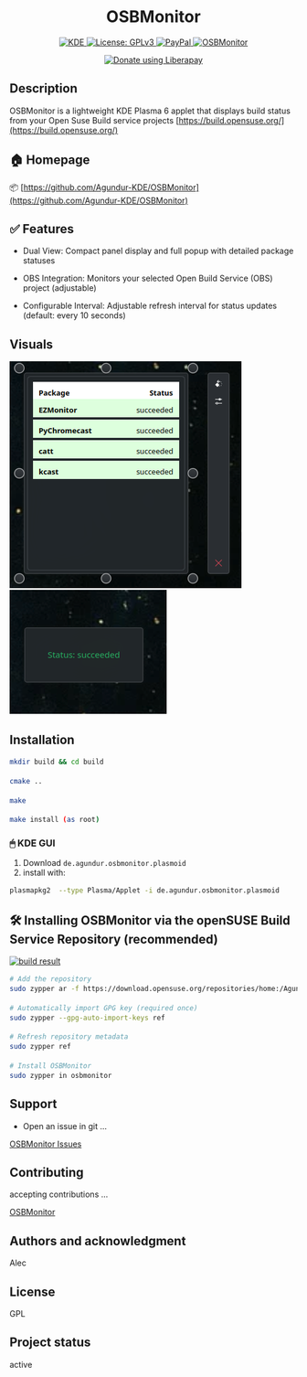 <div align="center">
  <h1>OSBMonitor</h1>
  <a href="https://kde.org/de/">
  <img src="https://img.shields.io/badge/KDE_Plasma-6.1+-blue?style=flat&logo=kde" alt="KDE">
</a>
 <a href="https://www.gnu.org/licenses/gpl-3.0.html">
  <img src="https://img.shields.io/badge/License-GPLv3-blue.svg" alt="License: GPLv3">
</a>
  <a href="https://paypal.me/agundur">
  <img src="https://img.shields.io/badge/donate-PayPal-%2337a556" alt="PayPal">
</a>
  </a>
  <a href="https://store.kde.org/p/2290729">
  <img src="https://img.shields.io/badge/KDE%20Plasma-1D99F3?logo=kdeplasma&logoColor=fff" alt="OSBMonitor">
  

<noscript><a href="https://liberapay.com/Agundur/donate"><img alt="Donate using Liberapay" src="https://liberapay.com/assets/widgets/donate.svg"></a></noscript>
</a></div>

## Description
OSBMonitor is a lightweight KDE Plasma 6 applet that displays build status from your Open Suse Build service projects
[https://build.opensuse.org/](https://build.opensuse.org/)

## 🏠 Homepage

📦 [https://github.com/Agundur-KDE/OSBMonitor](https://github.com/Agundur-KDE/OSBMonitor)



## ✅ Features

- Dual View: Compact panel display and full popup with detailed package statuses

- OBS Integration: Monitors your selected Open Build Service (OBS) project (adjustable)

- Configurable Interval: Adjustable refresh interval for status updates (default: every 10 seconds)



## Visuals


![Full Representation](OSBMonitor_1.png)
![Compact Representation](OSBMonitor_2.png)


## Installation

```bash
mkdir build && cd build

cmake ..

make

make install (as root)
```

### 🖱 KDE GUI

1. Download `de.agundur.osbmonitor.plasmoid`
2. install with:

```bash
plasmapkg2  --type Plasma/Applet -i de.agundur.osbmonitor.plasmoid
```

## 🛠️ Installing OSBMonitor via the openSUSE Build Service Repository  (recommended)

[![build result](https://build.opensuse.org/projects/home:Agundur/packages/OSBMonitor/badge.svg?type=default)](https://build.opensuse.org/package/show/home:Agundur/OSBMonitor)

```bash
# Add the repository
sudo zypper ar -f https://download.opensuse.org/repositories/home:/Agundur/openSUSE_Tumbleweed/home:Agundur.repo

# Automatically import GPG key (required once)
sudo zypper --gpg-auto-import-keys ref

# Refresh repository metadata
sudo zypper ref

# Install OSBMonitor
sudo zypper in osbmonitor
```


## Support

- Open an issue in git ...

[OSBMonitor Issues](https://github.com/Agundur-KDE/OSBMonitor/issues)


## Contributing
accepting contributions ...

[OSBMonitor ](https://github.com/Agundur-KDE/OSBMonitor)
## Authors and acknowledgment
Alec

## License
GPL


## Project status
active
